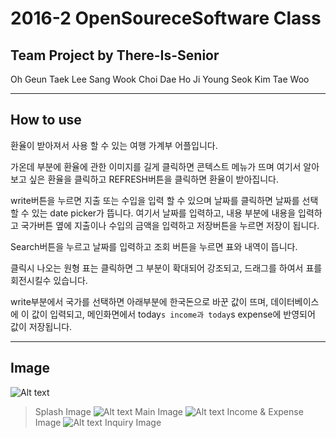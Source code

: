 # 2016-2 OpenSoureceSoftware Class

## Team Project by There-Is-Senior

Oh Geun Taek
Lee Sang Wook
Choi Dae Ho
Ji Young Seok
Kim Tae Woo

--------------------------------


## How to use

환율이 받아져서 사용 할 수 있는 여행 가계부 어플입니다.

가온데 부분에 환율에 관한 이미지를 길게 클릭하면 콘텍스트 메뉴가 뜨며
여기서 알아보고 싶은 환율을 클릭하고 REFRESH버튼을 클릭하면 환율이 받아집니다.

write버튼을 누르면 지출 또는 수입을 입력 할 수 있으며 날짜를 클릭하면 날짜를 선택 할 수 있는 date picker가 뜹니다. 여기서 날짜를 입력하고, 내용 부분에 내용을 입력하고 국가버튼 옆에 지출이나 수입의 금액을 입력하고 저장버튼을 누르면 저장이 됩니다.

Search버튼을 누르고 날짜를 입력하고 조회 버튼을 누르면 표와 내역이 뜹니다.

클릭시 나오는 원형 표는 클릭하면 그 부분이 확대되어 강조되고, 드래그를 하여서 표를 회전시킬수 있습니다.

write부분에서 국가를 선택하면 아래부분에 한국돈으로 바꾼 값이 뜨며, 데이터베이스에 이 값이 입력되고, 메인화면에서 today`s income과 today`s expense에 반영되어 값이 저장됩니다.

---

## Image
![Alt text](https://github.com/GeunTeakOh/TravelMoneyDiary/tree/master/res/readme1.jpg)
> Splash Image
![Alt text](https://github.com/GeunTeakOh/TravelMoneyDiary/tree/master/res/readme2.jpg)
> Main Image
![Alt text](https://github.com/GeunTeakOh/TravelMoneyDiary/tree/master/res/readme3.jpg)
> Income & Expense Image
![Alt text](https://github.com/GeunTeakOh/TravelMoneyDiary/tree/master/res/readme4.jpg)
> Inquiry Image
